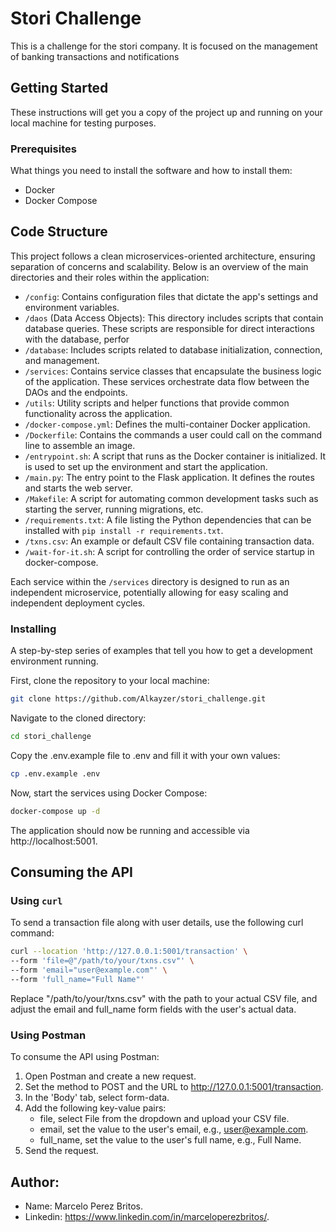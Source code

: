 # Stori Challenge

This is a challenge for the stori company. It is focused on the management of banking transactions and notifications

## Getting Started

These instructions will get you a copy of the project up and running on your local machine for testing purposes.

### Prerequisites

What things you need to install the software and how to install them:

- Docker
- Docker Compose

## Code Structure

This project follows a clean microservices-oriented architecture, ensuring separation of concerns and scalability. Below is an overview of the main directories and their roles within the application:

- `/config`: Contains configuration files that dictate the app's settings and environment variables.
- `/daos` (Data Access Objects): This directory includes scripts that contain database queries. These scripts are responsible for direct interactions with the database, perfor
- `/database`: Includes scripts related to database initialization, connection, and management.
- `/services`: Contains service classes that encapsulate the business logic of the application. These services orchestrate data flow between the DAOs and the endpoints.
- `/utils`: Utility scripts and helper functions that provide common functionality across the application.
- `/docker-compose.yml`: Defines the multi-container Docker application.
- `/Dockerfile`: Contains the commands a user could call on the command line to assemble an image.
- `/entrypoint.sh`: A script that runs as the Docker container is initialized. It is used to set up the environment and start the application.
- `/main.py`: The entry point to the Flask application. It defines the routes and starts the web server.
- `/Makefile`: A script for automating common development tasks such as starting the server, running migrations, etc.
- `/requirements.txt`: A file listing the Python dependencies that can be installed with `pip install -r requirements.txt`.
- `/txns.csv`: An example or default CSV file containing transaction data.
- `/wait-for-it.sh`: A script for controlling the order of service startup in docker-compose.

Each service within the `/services` directory is designed to run as an independent microservice, potentially allowing for easy scaling and independent deployment cycles.

### Installing

A step-by-step series of examples that tell you how to get a development environment running.

First, clone the repository to your local machine:
```bash
git clone https://github.com/Alkayzer/stori_challenge.git
```

Navigate to the cloned directory:
```bash
cd stori_challenge
```

Copy the .env.example file to .env and fill it with your own values:
```bash
cp .env.example .env
```

Now, start the services using Docker Compose:
```bash
docker-compose up -d
```

The application should now be running and accessible via http://localhost:5001.

## Consuming the API

### Using `curl`

To send a transaction file along with user details, use the following curl command:

```bash
curl --location 'http://127.0.0.1:5001/transaction' \
--form 'file=@"/path/to/your/txns.csv"' \
--form 'email="user@example.com"' \
--form 'full_name="Full Name"'
```

Replace "/path/to/your/txns.csv" with the path to your actual CSV file, and adjust the email and full_name form fields with the user's actual data.

### Using Postman

To consume the API using Postman:

1. Open Postman and create a new request.
2. Set the method to POST and the URL to http://127.0.0.1:5001/transaction.
3. In the 'Body' tab, select form-data.
4. Add the following key-value pairs:
   * file, select File from the dropdown and upload your CSV file.
   * email, set the value to the user's email, e.g., user@example.com.
   * full_name, set the value to the user's full name, e.g., Full Name.
5. Send the request.

## Author:
- Name: Marcelo Perez Britos.
- Linkedin: https://www.linkedin.com/in/marceloperezbritos/.

